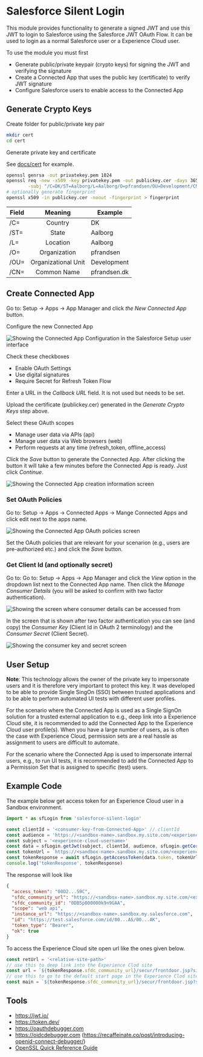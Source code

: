 # Salesforce Silent Login

This module provides functionality to generate a signed JWT and use this JWT to login to Salesforce using
the Salesforce JWT OAuth Flow. It can be used to login as a normal Salesforce user or a Experience Cloud user.

To use the module you must first
* Generate public/private keypair (crypto keys) for signing the JWT and verifying the signature
* Create a Connected App that uses the public key (certificate) to verify JWT signature
* Configure Salesforce users to enable access to the Connected App
## Generate Crypto Keys

Create folder for public/private key pair
```bash
mkdir cert
cd cert
```

Generate private key and certificate 

See [docs/cert](docs/cert) for example.

```bash
openssl genrsa -out privatekey.pem 1024
openssl req -new -x509 -key privatekey.pem -out publickey.cer -days 3650 \
        -subj "/C=DK/ST=Aalborg/L=Aalborg/O=pfrandsen/OU=Development/CN=pfrandsen.dk"
# optionally generate fingerprint
openssl x509 -in publickey.cer -noout -fingerprint > fingerprint
```

| Field    | Meaning             | Example      |
|----------|:-------------------:|--------------|
| /C=      |  Country            | DK           |
| /ST=     |  State              | Aalborg      |
| /L=      |  Location           | Aalborg      |
| /O=      |  Organization       | pfrandsen    |
| /OU=     | Organizational Unit | Development  |
| /CN=     | Common Name         | pfrandsen.dk |

## Create Connected App

Go to: Setup -> Apps -> App Manager and click *the New Connected App* button.

Configure the new Connected App

![Showing the Connected App Configuration in the Salesforce Setup user interface](/docs/img/NewConnectedApp.png "Connected App Configuration")

Check these checkboxes
* Enable OAuth Settings
* Use digital signatures
* Require Secret for Refresh Token Flow

Enter a URL in the *Callback URL* field. It is not used but needs to be set.

Upload the certificate (publickey.cer) generated in the *Generate Crypto Keys* step above.

Select these OAuth scopes
* Manage user data via APIs (api)
* Manage user data via Web browsers (web)
* Perform requests at any time (refresh_token, offline_access)

Click the *Save* button to generate the Connected App. After clicking the button it will take a few minutes before the Connected App is ready. Just click *Continue*.

![Showing the Connected App creation information screen](/docs/img/WaitingForConnectedApp.png "Connected App creation in progress")

### Set OAuth Policies

Go to: Setup -> Apps -> Connected Apps -> Mange Connected Apps and click edit next to the apps name.

![Showing the Connected App OAuth policies screen](/docs/img/OAuthPolicies.png "OAuth policies")

Set the OAuth policies that are relevant for your scenarion (e.g., users are pre-authorized etc.) and click the *Save* button.

### Get Client Id (and optionally secret)

Go to: Go to: Setup -> Apps -> App Manager and click the *View* option in the dropdown list next to the Connected App name.
Then click the *Manage Consumer Details* (you will be asked to confirm with two factor authentication).

![Showing the screen where consumer details can be accessed from](/docs/img/ManageConsumerDetails.png "Access consumer details")

In the screen that is shown after two factor authentication you can see (and copy) the *Consumer Key* (Client Id in OAuth 2 terminology) and the *Consumer Secret* (Client Secret).

![Showing the consumer key and secret screen](/docs/img/IdAndSecret.png "Consumer key and secret")

## User Setup

**Note**: This technology allows the owner of the private key to impersonate users and it is therefore very
important to protect this key. It was developed to be able to provide Single SingOn (SSO) between trusted applications and to be able to perform automated UI tests with different user profiles.

For the scenario where the Connected App is used as a Single SignOn solution for a trusted external application to e.g., deep link into a Experience Cloud site, it is recommended to add the Connected App to the Experience Cloud user profile(s). When you have a large number of users, as is often the case with Experience Cloud, permission sets are a real hassle as assignment to users are difficult to automate.

For the scenario where the Connected App is used to impersonate internal users, e.g., to run UI tests, it is recommended to add the Connected App to a Permission Set that is assigned to specific (test) users.

## Example Code

The example below get access token for an Experience Cloud user in a Sandbox environment.
```javascript
import * as sfLogin from 'salesforce-silent-login'

const clientId = '<consumer-key-from-Connected-App>' // clientId
const audience = 'https://<sandbox-name>.sandbox.my.site.com/<experience-cloud-site>'
const subject = '<experience-cloud-username>'
const data = sfLogin.getJwt(subject, clientId, audience, sfLogin.getCertInfo('<path-to-crypto-keys>'))
const tokenUrl = `https://<sandbox-name>.sandbox.my.site.com/<experience-cloud-site>${sfLogin.TOKEN_PATH}`
const tokenResponse = await sfLogin.getAccessToken(data.token, tokenUrl)
console.log('tokenResponse', tokenResponse)
```

The response will look like
```json
{
  "access_token": "00D2...S9C",
  "sfdc_community_url": "https://<sandbox-name>.sandbox.my.site.com/<experience-cloud-site>",
  "sfdc_community_id": "0DB5p000000k9n9GAA",
  "scope": "web api",
  "instance_url": "https://<sandbox-name>.sandbox.my.salesforce.com",
  "id": "https://test.salesforce.com/id/00...AS/00...AK",
  "token_type": "Bearer",
  "ok": true
}
```

To access the Experience Cloud site open url like the ones given below.
```javascript
const retUrl = '<relative-site-path>'
// use this to deep link into the Experience Clod site
const url = `${tokenResponse.sfdc_community_url}/secur/frontdoor.jsp?sid=${tokenResponse.access_token}&retURL=${retUrl}`
// use this to go to the default start page in the Experience Clod site
const main = `${tokenResponse.sfdc_community_url}/secur/frontdoor.jsp?sid=${tokenResponse.access_token}`
```
## Tools

* https://jwt.io/
* https://token.dev/
* https://oauthdebugger.com
* https://oidcdebugger.com (https://recaffeinate.co/post/introducing-openid-connect-debugger/)
* [OpenSSL Quick Reference Guide](https://www.digicert.com/kb/ssl-support/openssl-quick-reference-guide.htm)